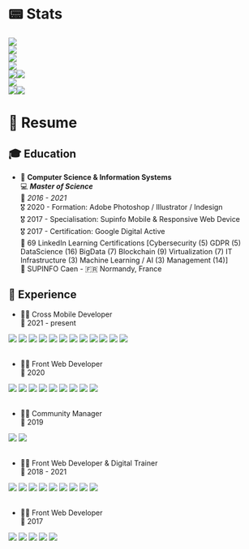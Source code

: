 # 📟 Stats
<div align="center" style="display: flex; flex-direction: row; vertical-align: middle;">
  <img class="img" src="https://github-readme-stats.vercel.app/api/top-langs/?username=kol-ui&langs_count=10&hide=cmake,makefile&layout=compact&custom_title=📊%20Global%20Most%20Used%20Languages&title_color=FFD700&border_color=A9A9A9&theme=github_dark" />
</div>

<div align="center" style="display: flex; flex-direction: row; vertical-align: middle;">
  <img class="img" src="https://github-readme-stats.vercel.app/api/top-langs/?username=kol-ui&langs_count=10&hide=cmake,makefile,C,SCSS,sass,Haml,Python,c%2B%2B,php,TypeScript,JavaScript,CSS,HTML,R,Pug&custom_title=📱%20Mobile%20Most%20Used%20Languages&title_color=3CB371&layout=compact&border_color=A9A9A9&theme=github_dark" />
</div>

<div align="center" style="display: flex; flex-direction: row; vertical-align: middle;">
  <img class="img" src="https://github-readme-stats.vercel.app/api/top-langs/?username=kol-ui&langs_count=10&hide=cmake,makefile,C%23,C,python,Swift,c%2B%2B,r,swift&custom_title=🌐%20Web%20Most%20Used%20Languages&title_color=1E90FF&layout=compact&border_color=A9A9A9&theme=github_dark" />
</div>

<div align="center" style="display: flex; flex-direction: row; vertical-align: middle;">
  <img class="img" src="https://github-readme-stats.vercel.app/api/top-langs/?username=kol-ui&langs_count=10&hide=cmake,makefile,SCSS,Haml,php,TypeScript,JavaScript,CSS,sass,HTML,Pug,C%23,swift&custom_title=🖥️%20Other%20Languages&layout=compact&title_color=DC143C&border_color=A9A9A9&theme=github_dark" />
</div>

<div align="center" style="display: flex; flex-direction: row;">
 <img class="img" src="https://github-readme-streak-stats.herokuapp.com/?user=Kol-UI&fire=FFD700&border=3D424A&sideLabels=ED9135&theme=dark" />
 <img class="img" src="http://github-profile-summary-cards.vercel.app/api/cards/productive-time?username=Kol-UI&theme=github_dark&utcOffset=8" />
</div>

<div align="center" style="display: flex; flex-direction: row;"> 
 <img class="img" src="http://github-profile-summary-cards.vercel.app/api/cards/profile-details?username=Kol-UI&theme=github_dark" />
</div>

<div align="center" style="display: flex; flex-direction: row;">
 <img class="img" src="http://github-profile-summary-cards.vercel.app/api/cards/repos-per-language?username=Kol-UI&theme=github_dark" />
 <img class="img" src="http://github-profile-summary-cards.vercel.app/api/cards/most-commit-language?username=Kol-UI&theme=github_dark" />
</div>


# 📝 Resume
## 🎓 Education
- 📖 **Computer Science & Information Systems**
<br>💻 ***Master of Science***
<br>📆 *2016 - 2021*
<br>🎖 2020 - Formation: Adobe Photoshop / Illustrator / Indesign
<br>🎖 2017 - Specialisation: Supinfo Mobile & Responsive Web Device
<br>🎖 2017 - Certification: Google Digital Active
<br>📜 69 LinkedIn Learning Certifications [Cybersecurity (5) GDPR (5) DataScience (16) BigData (7) Blockchain (9) Virtualization (7) IT Infrastructure (3) Machine Learning / AI (3) Management (14)]
<br>📍 SUPINFO Caen -  🇫🇷 Normandy, France

## 🚀 Experience
- 👨‍💻 Cross Mobile Developer
<br>📆 2021 - present   
<div class="row">
  <img src="https://img.shields.io/badge/Xamarin-3498DB?style=for-the-badge&logo=xamarin&logoColor=white"/>
  <img src="https://img.shields.io/badge/C%23-239120?style=for-the-badge&logo=c-sharp&logoColor=white"/>
  <img src="https://img.shields.io/badge/Azure_DevOps-0078D7?style=for-the-badge&logo=azure-devops&logoColor=white"/>
  <img src="https://img.shields.io/badge/.NET-512BD4?style=for-the-badge&logo=dotnet&logoColor=white"/>
  <img src="https://img.shields.io/badge/Swift-FA7343?style=for-the-badge&logo=swift&logoColor=white"/>
  <img src="https://img.shields.io/badge/Android-3DDC84?style=for-the-badge&logo=android&logoColor=white"/>
  <img src="https://img.shields.io/badge/Pug-E3C29B?style=for-the-badge&logo=pug&logoColor=black"/>
  <img src="https://img.shields.io/badge/CSS3-1572B6?style=for-the-badge&logo=css3&logoColor=white"/>
  <img src="https://img.shields.io/badge/Sass-CC6699?style=for-the-badge&logo=sass&logoColor=white"/>
  <img src="https://img.shields.io/badge/Dribbble-EA4C89?style=for-the-badge&logo=dribbble&logoColor=white"/>
  <img src="https://img.shields.io/badge/Figma-F24E1E?style=for-the-badge&logo=figma&logoColor=white"/>
  <img src="https://img.shields.io/badge/InVision-FF3366?style=for-the-badge&logo=InVision&logoColor=white"/>
</div><br>

- 👨‍💻 Front Web Developer
<br>📆 2020
<div class="row">
  <img src="https://img.shields.io/badge/HTML5-E34F26?style=for-the-badge&logo=html5&logoColor=white"/>
  <img src="https://img.shields.io/badge/CSS3-1572B6?style=for-the-badge&logo=css3&logoColor=white"/>
  <img src="https://img.shields.io/badge/JavaScript-323330?style=for-the-badge&logo=javascript&logoColor=F7DF1E"/>
  <img src="https://img.shields.io/badge/Tailwind_CSS-38B2AC?style=for-the-badge&logo=tailwind-css&logoColor=white"/>
  <img src="https://img.shields.io/badge/Adobe%20Photoshop-31A8FF?style=for-the-badge&logo=Adobe%20Photoshop&logoColor=black"/>
  <img src="https://img.shields.io/badge/Adobe%20InDesign-FF3366?style=for-the-badge&logo=Adobe%20InDesign&logoColor=white"/>
  <img src="https://img.shields.io/badge/Adobe%20Illustrator-FF9A00?style=for-the-badge&logo=adobe%20illustrator&logoColor=white"/>
  <img src="https://img.shields.io/badge/Joomla-5091CD?style=for-the-badge&logo=joomla&logoColor=white"/>
  <img src="https://img.shields.io/badge/Canva-%2300C4CC.svg?&style=for-the-badge&logo=Canva&logoColor=white"/>
</div><br>

- 👨‍💻 Community Manager
<br>📆 2019
<div class="row">
  <img src="https://img.shields.io/badge/R-276DC3?style=for-the-badge&logo=r&logoColor=white"/>
  <img src="https://img.shields.io/badge/вконтакте-%232E87FB.svg?&style=for-the-badge&logo=vk&logoColor=white"/>
</div><br>

- 👨‍💻 Front Web Developer & Digital Trainer
<br>📆 2018 - 2021
<div class="row">
  <img src="https://img.shields.io/badge/HTML5-E34F26?style=for-the-badge&logo=html5&logoColor=white"/>
  <img src="https://img.shields.io/badge/CSS3-1572B6?style=for-the-badge&logo=css3&logoColor=white"/>
  <img src="https://img.shields.io/badge/JavaScript-323330?style=for-the-badge&logo=javascript&logoColor=F7DF1E"/>
  <img src="https://img.shields.io/badge/PHP-777BB4?style=for-the-badge&logo=php&logoColor=white"/>
  <img src="https://img.shields.io/badge/Python-FFD43B?style=for-the-badge&logo=python&logoColor=blue"/>
  <img src="https://img.shields.io/badge/Wordpress-21759B?style=for-the-badge&logo=wordpress&logoColor=white"/>
  <img src="https://img.shields.io/badge/Google%20Analytics-E37400?style=for-the-badge&logo=google%20analytics&logoColor=white"/>
  <img src="https://img.shields.io/badge/gimp-5C5543?style=for-the-badge&logo=gimp&logoColor=white"/>
  <img src="https://img.shields.io/badge/Unity-100000?style=for-the-badge&logo=unity&logoColor=white"/>
</div><br>

- 👨‍💻 Front Web Developer
<br>📆 2017
<div class="row">
  <img src="https://img.shields.io/badge/HTML5-E34F26?style=for-the-badge&logo=html5&logoColor=white"/>
  <img src="https://img.shields.io/badge/CSS3-1572B6?style=for-the-badge&logo=css3&logoColor=white"/>
  <img src="https://img.shields.io/badge/JavaScript-323330?style=for-the-badge&logo=javascript&logoColor=F7DF1E"/>
  <img src="https://img.shields.io/badge/Bootstrap-563D7C?style=for-the-badge&logo=bootstrap&logoColor=white"/>
  <img src="https://img.shields.io/badge/affinityphoto-%237E4DD2.svg?style=for-the-badge&logo=affinity-photo&logoColor=white"/>
</div><br>


<!--

<div align="center" style="display: flex; flex-direction: row; vertical-align: middle;">
 <img class="img" src="https://github-readme-stats.vercel.app/api/top-langs/?username=kol-ui&langs_count=10&hide=cmake,makefile,C,SCSS,Haml,Python,c%2B%2B,php,TypeScript,JavaScript,CSS,HTML,R,Pug&custom_title=📱%20Mobile%20Most%20Used%20Languages&title_color=3CB371&layout=compact&border_color=A9A9A9&theme=github_dark" />
 <img class="img" src="https://github-readme-stats.vercel.app/api/top-langs/?username=kol-ui&langs_count=10&hide=cmake,makefile,C%23,C,python,Swift,c%2B%2B,r,swift&custom_title=🌐%20Web%20Most%20Used%20Languages&title_color=1E90FF&layout=compact&border_color=A9A9A9&theme=github_dark" />
 <img class="img" src="https://github-readme-stats.vercel.app/api/top-langs/?username=kol-ui&langs_count=10&hide=cmake,makefile,SCSS,Haml,php,TypeScript,JavaScript,CSS,HTML,Pug,C%23,swift&custom_title=🖥️%20Other%20Languages&layout=compact&title_color=DC143C&border_color=A9A9A9&theme=github_dark" />
</div>




(OLD)
# My Languages :
## 📊 Global Most Used Languages
[![Top Langs](https://github-readme-stats.vercel.app/api/top-langs/?username=kol-ui&langs_count=10&hide=cmake,makefile&layout=compact&theme=github_dark)](https://github.com/anuraghazra/github-readme-stats)

## 📱 Mobile Most Used Languages
[![Top Langs](https://github-readme-stats.vercel.app/api/top-langs/?username=kol-ui&langs_count=10&hide=cmake,makefile,C,SCSS,Haml,Python,c%2B%2B,php,TypeScript,JavaScript,CSS,HTML,R,Pug&layout=compact&theme=github_dark)](https://github.com/anuraghazra/github-readme-stats)

## 🌐 Web Most Used Languages
[![Top Langs](https://github-readme-stats.vercel.app/api/top-langs/?username=kol-ui&langs_count=10&hide=cmake,makefile,C%23,C,python,Swift,c%2B%2B,r,swift&layout=compact&theme=github_dark)](https://github.com/anuraghazra/github-readme-stats)

## 🖥️ Other Languages
[![Top Langs](https://github-readme-stats.vercel.app/api/top-langs/?username=kol-ui&langs_count=10&hide=cmake,makefile,SCSS,Haml,php,TypeScript,JavaScript,CSS,HTML,Pug,C%23,swift&layout=compact&theme=github_dark)](https://github.com/anuraghazra/github-readme-stats)




[![GitHub Streak](https://github-readme-streak-stats.herokuapp.com/?user=Kol-UI&theme=dark)](https://git.io/streak-stats)
**Kol-UI/Kol-UI** is a ✨ _special_ ✨ repository because its `README.md` (this file) appears on your GitHub profile.

Here are some ideas to get you started:

- 🔭 I’m currently working on ...
- 🌱 I’m currently learning ...
- 👯 I’m looking to collaborate on ...
- 🤔 I’m looking for help with ...
- 💬 Ask me about ...
- 📫 How to reach me: ...
- 😄 Pronouns: ...
- ⚡ Fun fact: ...
-->
